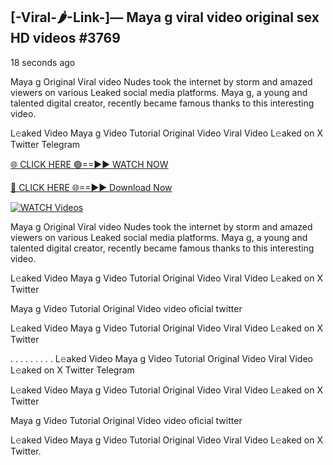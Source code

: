 ## [-Viral-🌶-Link-]— Maya g viral video original sex HD videos #3769

18 seconds ago

Maya g Original Viral video Nudes took the internet by storm and amazed viewers on various Leaked social media platforms. Maya g, a young and talented digital creator, recently became famous thanks to this interesting video.

L𝚎aked Video Maya g Video Tutorial Original Video Viral Video L𝚎aked on X Twitter Telegram

[🌐 CLICK HERE 🟢==►► WATCH NOW](https://valovideo.net/valo-video/?bom)

[🔴 CLICK HERE 🌐==►► Download Now](https://valovideo.net/valo-video/?bom)

[![WATCH Videos](https://i.imgur.com/dJHk4Zq.gif)](https://valovideo.net/valo-video/?bom)

Maya g Original Viral video Nudes took the internet by storm and amazed viewers on various Leaked social media platforms. Maya g, a young and talented digital creator, recently became famous thanks to this interesting video.

L𝚎aked Video Maya g Video Tutorial Original Video Viral Video L𝚎aked on X Twitter

Maya g Video Tutorial Original Video video oficial twitter

L𝚎aked Video Maya g Video Tutorial Original Video Viral Video L𝚎aked on X Twitter

. . . . . . . . . L𝚎aked Video Maya g Video Tutorial Original Video Viral Video L𝚎aked on X Twitter Telegram

L𝚎aked Video Maya g Video Tutorial Original Video Viral Video L𝚎aked on X Twitter

Maya g Video Tutorial Original Video video oficial twitter

L𝚎aked Video Maya g Video Tutorial Original Video Viral Video L𝚎aked on X Twitter.